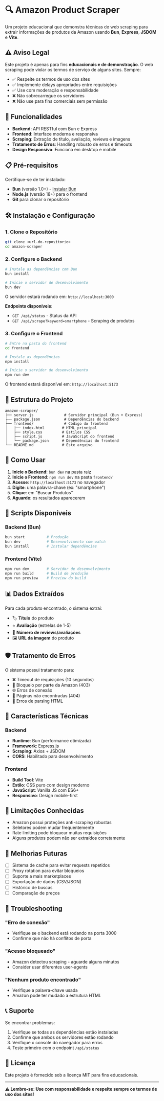 # 🔍 Amazon Product Scraper

Um projeto educacional que demonstra técnicas de web scraping para extrair informações de produtos da Amazon usando **Bun**, **Express**, **JSDOM** e **Vite**.

## ⚠️ **Aviso Legal**

Este projeto é apenas para fins **educacionais e de demonstração**. O web scraping pode violar os termos de serviço de alguns sites. Sempre:

- ✅ Respeite os termos de uso dos sites
- ✅ Implemente delays apropriados entre requisições
- ✅ Use com moderação e responsabilidade
- ❌ Não sobrecarregue os servidores
- ❌ Não use para fins comerciais sem permissão

## 🚀 **Funcionalidades**

- **Backend**: API RESTful com Bun e Express
- **Frontend**: Interface moderna e responsiva
- **Scraping**: Extração de título, avaliação, reviews e imagens
- **Tratamento de Erros**: Handling robusto de erros e timeouts
- **Design Responsivo**: Funciona em desktop e mobile

## 📋 **Pré-requisitos**

Certifique-se de ter instalado:

- **Bun** (versão 1.0+) - [Instalar Bun](https://bun.sh/)
- **Node.js** (versão 18+) para o frontend
- **Git** para clonar o repositório

## 🛠️ **Instalação e Configuração**

### 1. **Clone o Repositório**

```bash
git clone <url-do-repositorio>
cd amazon-scraper
```

### 2. **Configure o Backend**

```bash
# Instale as dependências com Bun
bun install

# Inicie o servidor de desenvolvimento
bun dev
```

O servidor estará rodando em: `http://localhost:3000`

**Endpoints disponíveis:**
- `GET /api/status` - Status da API
- `GET /api/scrape?keyword=smartphone` - Scraping de produtos

### 3. **Configure o Frontend**

```bash
# Entre na pasta do frontend
cd frontend

# Instale as dependências
npm install

# Inicie o servidor de desenvolvimento
npm run dev
```

O frontend estará disponível em: `http://localhost:5173`

## 📁 **Estrutura do Projeto**

```
amazon-scraper/
├── server.js              # Servidor principal (Bun + Express)
├── package.json           # Dependências do backend
├── frontend/              # Código do frontend
│   ├── index.html        # HTML principal
│   ├── style.css         # Estilos CSS
│   ├── script.js         # JavaScript do frontend
│   └── package.json      # Dependências do frontend
└── README.md             # Este arquivo
```

## 🎯 **Como Usar**

1. **Inicie o Backend**: `bun dev` na pasta raiz
2. **Inicie o Frontend**: `npm run dev` na pasta `frontend/`
3. **Acesse**: `http://localhost:5173` no navegador
4. **Digite**: uma palavra-chave (ex: "smartphone")
5. **Clique**: em "Buscar Produtos"
6. **Aguarde**: os resultados aparecerem

## 🔧 **Scripts Disponíveis**

### Backend (Bun)
```bash
bun start          # Produção
bun dev            # Desenvolvimento com watch
bun install        # Instalar dependências
```

### Frontend (Vite)
```bash
npm run dev        # Servidor de desenvolvimento
npm run build      # Build de produção
npm run preview    # Preview do build
```

## 📊 **Dados Extraídos**

Para cada produto encontrado, o sistema extrai:

- 🏷️ **Título** do produto
- ⭐ **Avaliação** (estrelas de 1-5)
- 💬 **Número de reviews/avaliações**
- 🖼️ **URL da imagem** do produto

## 🛡️ **Tratamento de Erros**

O sistema possui tratamento para:

- ❌ Timeout de requisições (10 segundos)
- 🚫 Bloqueio por parte da Amazon (403)
- 🌐 Erros de conexão
- 📄 Páginas não encontradas (404)
- 🔧 Erros de parsing HTML

## 🎨 **Características Técnicas**

### Backend
- **Runtime**: Bun (performance otimizada)
- **Framework**: Express.js
- **Scraping**: Axios + JSDOM
- **CORS**: Habilitado para desenvolvimento

### Frontend
- **Build Tool**: Vite
- **Estilo**: CSS puro com design moderno
- **JavaScript**: Vanilla JS com ES6+
- **Responsivo**: Design mobile-first

## 🚨 **Limitações Conhecidas**

- Amazon possui proteções anti-scraping robustas
- Seletores podem mudar frequentemente
- Rate limiting pode bloquear muitas requisições
- Alguns produtos podem não ser extraídos corretamente

## 🔄 **Melhorias Futuras**

- [ ] Sistema de cache para evitar requests repetidos
- [ ] Proxy rotation para evitar bloqueios
- [ ] Suporte a mais marketplaces
- [ ] Exportação de dados (CSV/JSON)
- [ ] Histórico de buscas
- [ ] Comparação de preços

## 🐛 **Troubleshooting**

### "Erro de conexão"
- Verifique se o backend está rodando na porta 3000
- Confirme que não há conflitos de porta

### "Acesso bloqueado"
- Amazon detectou scraping - aguarde alguns minutos
- Consider usar diferentes user-agents

### "Nenhum produto encontrado"
- Verifique a palavra-chave usada
- Amazon pode ter mudado a estrutura HTML

## 📞 **Suporte**

Se encontrar problemas:

1. Verifique se todas as dependências estão instaladas
2. Confirme que ambos os servidores estão rodando
3. Verifique o console do navegador para erros
4. Teste primeiro com o endpoint `/api/status`

## 📝 **Licença**

Este projeto é fornecido sob a licença MIT para fins educacionais.

---

**⚠️ Lembre-se: Use com responsabilidade e respeite sempre os termos de uso dos sites!**